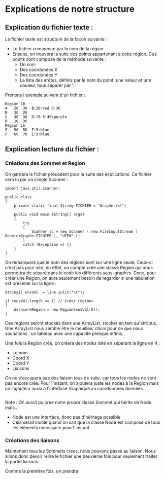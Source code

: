 # Explications de notre structure

## Explication du fichier texte :

Le fichier texte est structuré de la facon suivante :
- Le fichier commence par le nom de la région
- Ensuite, on trouvera la suite des points appartenant à cette région. Ces points sont composé de la méthode suivante :
    - Un nom
    - Des coordonées X
    - Des coordonées Y
    - La liste des arêtes, définis par le nom du point, une valeur et une couleur, tous séparer par ':'

Prenons l'exemple suivant d'un fichier :

```
Region 1B
A	20	30	B:20:red D:30
B	30	20	
C	30	30	D:15 E:40:purple
D	10	30	
Region 1A
E	50	50	F:5:blue
F	60	70	E:5:blue
```


## Explication lecture du fichier :

### Créations des Sommet et Region
On gardera le fichier précédent pour la suite des explications. Ce fichier sera lu par un simple Scanner :

```
import java.util.Scanner;

public class 
{
    private static final String FICHIER = "Graphe.txt";

	public void main (String[] args)
	{
		try 
		{
			Scanner sc = new Scanner ( new FileInputStream ( GenererGraphe.FICHIER ), "UTF8" );
		}
		catch (Exception e) {}
	}
}
```

On remarquera que le nom des régions sont sur une ligne seule. Ceux-ci n'est pas pour rien, en effet, on compte crée une classe Region qui nous permettra de séparé dans le code les différents sous-graphes. Donc, pour créer une Region, on aura seulement besoin de regarder si une tabulation est présente sur la ligne : 

```
String[] ensVal  = line.split("\t");

if (ensVal.length == 1) // Créer régions
{
	derniereRegion = new Region(ensVal[0]);
}
```

Ces regions seront stockés dans une ArrayList, stocker en tant qu'attribus. Une ArrayList nous semble être le meuilleur choix pour ce que nous souhaitons : un tableau avec une capacité presque infinis.



Une fois la Region crée, on créera des nodes listé en séparant la ligne en 4 :
- Le nom
- Coord X
- Coord Y
- Liaisons

On ne s'occupera pas des liaison tous de suite, car tous les nodes ne sont pas encore crée. Pour l'instant, on ajoutera juste les nodes à la Region mais on l'ajoutera aussi à l'interface Graphique au coordonnées données.

```

```

Note : On aurait pu crée notre propre classe Sommet qui hérite de Node mais...
- Node est une interface, donc pas d'héritage possible
- Cela serait inutile quand on sait que la classe Node est composé de tous les éléments nécessaire pour l'instant.

### Créations des liaisons 
Maintenant tous les Sommets crées, nous pouvons passé au liaison. Nous allons donc devoir relire le fichier une deuxième fois pour seulement traiter la partie liaisons.

Comme la première fois, on prendra 